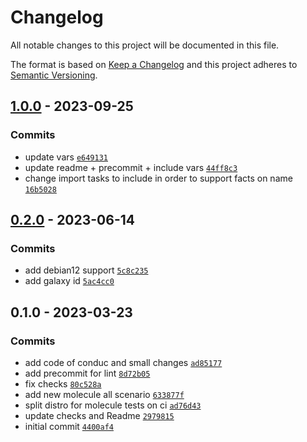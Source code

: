 # Changelog

All notable changes to this project will be documented in this file.

The format is based on [Keep a Changelog](https://keepachangelog.com/en/1.0.0/)
and this project adheres to [Semantic Versioning](https://semver.org/spec/v2.0.0.html).

## [1.0.0](https://github.com/lotusnoir/ansible-system_journald/compare/0.2.0...1.0.0) - 2023-09-25

### Commits

- update vars [`e649131`](https://github.com/lotusnoir/ansible-system_journald/commit/e64913135119142e79e2bdd16e0422df5626a1b1)
- update readme + precommit + include vars [`44ff8c3`](https://github.com/lotusnoir/ansible-system_journald/commit/44ff8c3ee4fcede3377213eba067a9dbefdb94d9)
- change import tasks to include in order to support facts on name [`16b5028`](https://github.com/lotusnoir/ansible-system_journald/commit/16b5028bd2e42fa9a6319bbdab711f191b04b6d0)

## [0.2.0](https://github.com/lotusnoir/ansible-system_journald/compare/0.1.0...0.2.0) - 2023-06-14

### Commits

- add debian12 support [`5c8c235`](https://github.com/lotusnoir/ansible-system_journald/commit/5c8c235fa1ce5551ada65b0cc547fcc651e496b1)
- add galaxy id [`5ac4cc0`](https://github.com/lotusnoir/ansible-system_journald/commit/5ac4cc012749e7833d877952426b6e211ab87d60)

## 0.1.0 - 2023-03-23

### Commits

- add code of conduc and small changes [`ad85177`](https://github.com/lotusnoir/ansible-system_journald/commit/ad85177749900c3f7309fd098245bc6ada17f840)
- add precommit for lint [`8d72b05`](https://github.com/lotusnoir/ansible-system_journald/commit/8d72b0593710427bacae85680f49153a818670df)
- fix checks [`80c528a`](https://github.com/lotusnoir/ansible-system_journald/commit/80c528a06cb97b9f73c537939dfef072b6f35e81)
- add new molecule all scenario [`633877f`](https://github.com/lotusnoir/ansible-system_journald/commit/633877f6aab9d68a1729040214f2ee064843065d)
- split distro for molecule tests on ci [`ad76d43`](https://github.com/lotusnoir/ansible-system_journald/commit/ad76d438b30a0bc86f7cef8282f6a41b29a3f4ea)
- update checks and Readme [`2979815`](https://github.com/lotusnoir/ansible-system_journald/commit/2979815423552c54304656e242f1e819f23325f0)
- initial commit [`4400af4`](https://github.com/lotusnoir/ansible-system_journald/commit/4400af48923c50b798660eb9ead7b88d508aefd0)
